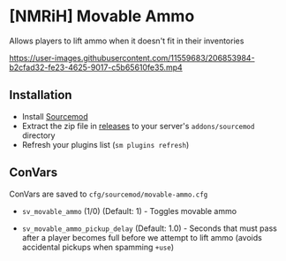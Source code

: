 # [NMRiH] Movable Ammo
Allows players to lift ammo when it doesn't fit in their inventories



https://user-images.githubusercontent.com/11559683/206853984-b2cfad32-fe23-4625-9017-c5b65610fe35.mp4



## Installation
- Install [Sourcemod](https://www.sourcemod.net/downloads.php?branch=stable)
- Extract the zip file in [releases](https://github.com/dysphie/nmrih-movable-ammo/releases) to your server's `addons/sourcemod` directory
- Refresh your plugins list (`sm plugins refresh`)

## ConVars

ConVars are saved to `cfg/sourcemod/movable-ammo.cfg`

- `sv_movable_ammo` (1/0) (Default: 1) - Toggles movable ammo

- `sv_movable_ammo_pickup_delay` (Default: 1.0) - Seconds that must pass after a player becomes full before we attempt to lift ammo (avoids accidental pickups when spamming `+use`)
